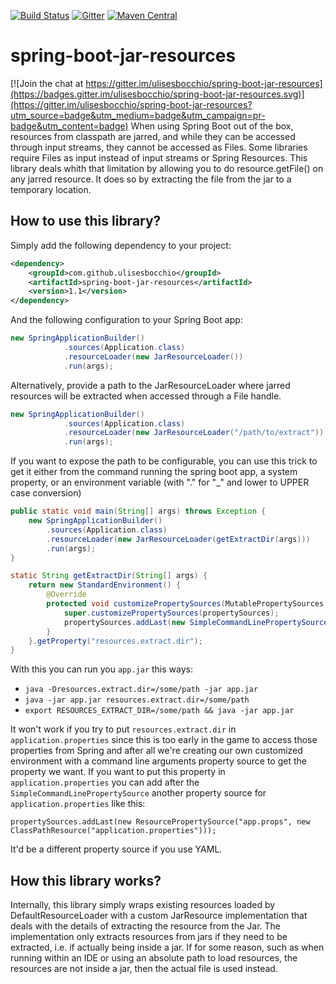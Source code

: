 [![Build Status](https://travis-ci.org/ulisesbocchio/spring-boot-jar-resources.svg?branch=master)](https://travis-ci.org/ulisesbocchio/spring-boot-jar-resources)
[![Gitter](https://badges.gitter.im/Join%20Chat.svg)](https://gitter.im/ulisesbocchio/spring-boot-jar-resources?utm_source=badge&utm_medium=badge&utm_campaign=pr-badge)
[![Maven Central](https://maven-badges.herokuapp.com/maven-central/com.github.ulisesbocchio/spring-boot-jar-resources/badge.svg?style=plastic)](https://maven-badges.herokuapp.com/maven-central/com.github.ulisesbocchio/spring-boot-jar-resources)

# spring-boot-jar-resources

[![Join the chat at https://gitter.im/ulisesbocchio/spring-boot-jar-resources](https://badges.gitter.im/ulisesbocchio/spring-boot-jar-resources.svg)](https://gitter.im/ulisesbocchio/spring-boot-jar-resources?utm_source=badge&utm_medium=badge&utm_campaign=pr-badge&utm_content=badge)
When using Spring Boot out of the box, resources from classpath are jarred, and while they can be accessed through input streams, they cannot be accessed as Files. Some libraries require Files as input instead of input streams or Spring Resources. This library deals whith that limitation by allowing you to do resource.getFile() on any jarred resource. It does so by extracting the file from the jar to a temporary location.

## How to use this library?

Simply add the following dependency to your project:

```xml
<dependency>
	<groupId>com.github.ulisesbocchio</groupId>
	<artifactId>spring-boot-jar-resources</artifactId>
	<version>1.1</version>
</dependency>
```

And the following configuration to your Spring Boot app:

```java
new SpringApplicationBuilder()
            .sources(Application.class)
            .resourceLoader(new JarResourceLoader())
            .run(args);
```

Alternatively, provide a path to the JarResourceLoader where jarred resources will be extracted when accessed through a File handle.

```java
new SpringApplicationBuilder()
            .sources(Application.class)
            .resourceLoader(new JarResourceLoader("/path/to/extract"))
            .run(args);
```

If you want to expose the path to be configurable, you can use this trick to get it either from the command running the spring boot app, a system property, or an environment variable (with "." for "_" and lower to UPPER case conversion)

```java
public static void main(String[] args) throws Exception {
    new SpringApplicationBuilder()
        .sources(Application.class)
        .resourceLoader(new JarResourceLoader(getExtractDir(args)))
        .run(args);
}

static String getExtractDir(String[] args) {
    return new StandardEnvironment() {
        @Override
        protected void customizePropertySources(MutablePropertySources propertySources) {
            super.customizePropertySources(propertySources);
            propertySources.addLast(new SimpleCommandLinePropertySource("cmd", args));
        }
    }.getProperty("resources.extract.dir");
}
```

With this you can run you `app.jar` this ways:

* `java -Dresources.extract.dir=/some/path -jar app.jar`
* `java -jar app.jar resources.extract.dir=/some/path`
* `export RESOURCES_EXTRACT_DIR=/some/path && java -jar app.jar`

It won't work if you try to put `resources.extract.dir` in `application.properties` since this is too early in the game to access those properties from Spring and after all we're creating our own customized environment with a command line arguments property source to get the property we want.  If you want to put this property in `application.properties` you can add after the `SimpleCommandLinePropertySource` another property source for `application.properties` like this:

`propertySources.addLast(new ResourcePropertySource("app.props", new ClassPathResource("application.properties")));`

It'd be a different property source if you use YAML.

## How this library works?

Internally, this library simply wraps existing resources loaded by DefaultResourceLoader with a custom JarResource implementation that deals with the details of extracting the resource from the Jar. The implementation only extracts resources from jars if they need to be extracted, i.e. if actually being inside a jar. If for some reason, such as when running within an IDE or using an absolute path to load resources, the resources are not inside a jar, then the actual file is used instead.

## 
